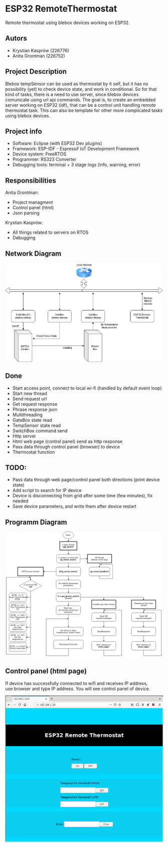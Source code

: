 # ESP32 RemoteThermostat
Remote thermostat using blebox devices working on ESP32. 

## Autors
- Krystian Kasprów (226776) 
- Anita Grontman (226752)

## Project Description

Blebox tempSensor can be used as thermostat by it self, but it has no possibility (yet) to check device state, and work in conditional.
So for that kind of tasks, there is a need to use server, since blebox devices comunicate using url api commands.
The goal is, to create an embedded server working on ESP32 (idf), that can be a control unit handling remote thermostat task.
This can also be template for other more complicated tasks using blebox devices.

## Project info
- Software: Eclipse (with ESP32 Dev plugins) 
- Framework: ESP-IDF - Espressif IoT Development Framework
- Device system: FreeRTOS
- Programmer: RS323 Converter 
- Debugging tools: terminal + 3 stage logs (info, warning, error)  

## Responsibilities 
Anita Grontman: 
  - Project managment
  - Control panel (html)
  - Json parsing 
  
Krystian Kasprów: 
  - All things related to servers on RTOS
  - Debugging


## Network Diagram 
![Image description](images/NetSchem.png)

## Done 
- Start access point, connect to local wi-fi (handled by default event loop)
- Start new thread
- Send request url
- Get request response	
- Phrase response json 
- Multithreading 
- GateBox state read
- TempSensor state read
- SwitchBox command send
- Http server
- Html web page (control panel) send as http response 
- Pass data through control panel (browser) to device
- Thermostat function

## TODO:
- Pass data through web page/control panel both directions (print device state)
- Add script to search for IP device 
- Device is disconnecting from grid after some time (few minutes), fix needed
- Save device parameters, and write them after device restart

## Programm Diagram 
![Image description](images/ProgrammDiagram.png)

## Control panel (html page) 
If device has successfully connected to wifi and receives IP address, <br />
use browser and type IP address. You will see control panel of device.
  
![Image description](images/webPage_view.png)
